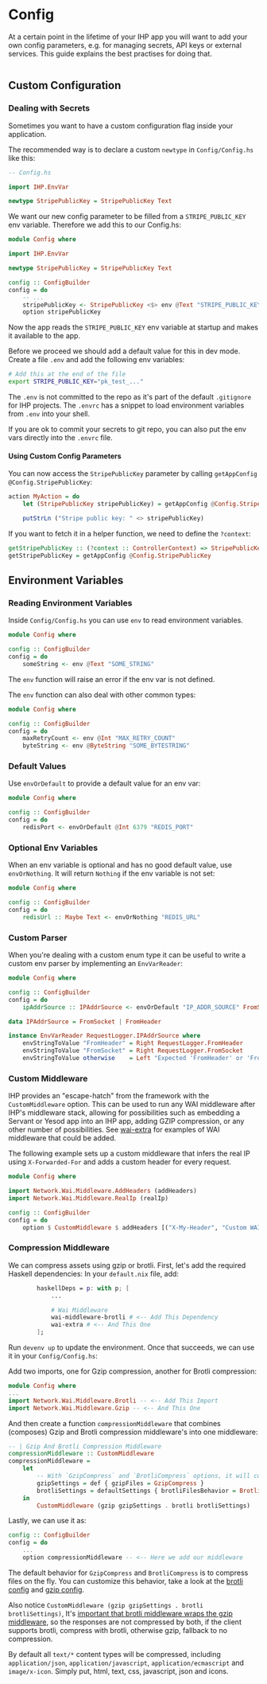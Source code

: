 # Config

At a certain point in the lifetime of your IHP app you will want to add your own config parameters, e.g. for managing secrets, API keys or external services. This guide explains the best practises for doing that.

```toc
```

## Custom Configuration

### Dealing with Secrets

Sometimes you want to have a custom configuration flag inside your application.

The recommended way is to declare a custom `newtype` in `Config/Config.hs` like this:

```haskell
-- Config.hs

import IHP.EnvVar

newtype StripePublicKey = StripePublicKey Text
```

We want our new config parameter to be filled from a `STRIPE_PUBLIC_KEY` env variable. Therefore we add this to our Config.hs:

```haskell
module Config where

import IHP.EnvVar

newtype StripePublicKey = StripePublicKey Text

config :: ConfigBuilder
config = do
    -- ...
    stripePublicKey <- StripePublicKey <$> env @Text "STRIPE_PUBLIC_KEY"
    option stripePublicKey
```

Now the app reads the `STRIPE_PUBLIC_KEY` env variable at startup and makes it available to the app.

Before we proceed we should add a default value for this in dev mode. Create a file `.env` and add the following env variables:

```bash
# Add this at the end of the file
export STRIPE_PUBLIC_KEY="pk_test_..."
```

The `.env` is not committed to the repo as it's part of the default `.gitignore` for IHP projects. The `.envrc` has a snippet to load environment variables from `.env` into your shell.

If you are ok to commit your secrets to git repo, you can also put the env vars directly into the `.envrc` file.

#### Using Custom Config Parameters

You can now access the `StripePublicKey` parameter by calling `getAppConfig @Config.StripePublicKey`:

```haskell
action MyAction = do
    let (StripePublicKey stripePublicKey) = getAppConfig @Config.StripePublicKey

    putStrLn ("Stripe public key: " <> stripePublicKey)
```

If you want to fetch it in a helper function, we need to define the `?context`:

```haskell
getStripePublicKey :: (?context :: ControllerContext) => StripePublicKey
getStripePublicKey = getAppConfig @Config.StripePublicKey
```

## Environment Variables

### Reading Environment Variables

Inside `Config/Config.hs` you can use `env` to read environment variables.

```haskell
module Config where

config :: ConfigBuilder
config = do
    someString <- env @Text "SOME_STRING"
```

The `env` function will raise an error if the env var is not defined.

The `env` function can also deal with other common types:

```haskell
module Config where

config :: ConfigBuilder
config = do
    maxRetryCount <- env @Int "MAX_RETRY_COUNT"
    byteString <- env @ByteString "SOME_BYTESTRING"
```

### Default Values

Use `envOrDefault` to provide a default value for an env var:

```haskell
module Config where

config :: ConfigBuilder
config = do
    redisPort <- envOrDefault @Int 6379 "REDIS_PORT"
```


### Optional Env Variables

When an env variable is optional and has no good default value, use `envOrNothing`. It will return `Nothing` if the env variable is not set:

```haskell
module Config where

config :: ConfigBuilder
config = do
    redisUrl :: Maybe Text <- envOrNothing "REDIS_URL"
```

### Custom Parser

When you're dealing with a custom enum type it can be useful to write a custom env parser by implementing an `EnvVarReader`:

```haskell
module Config where

config :: ConfigBuilder
config = do
    ipAddrSource :: IPAddrSource <- envOrDefault "IP_ADDR_SOURCE" FromSocket

data IPAddrSource = FromSocket | FromHeader

instance EnvVarReader RequestLogger.IPAddrSource where
    envStringToValue "FromHeader" = Right RequestLogger.FromHeader
    envStringToValue "FromSocket" = Right RequestLogger.FromSocket
    envStringToValue otherwise    = Left "Expected 'FromHeader' or 'FromSocket'"
```

### Custom Middleware

IHP provides an "escape-hatch" from the framework with the `CustomMiddleware` option.
This can be used to run any WAI middleware after IHP's middleware stack, allowing for possibilities
such as embedding a Servant or Yesod app into an IHP app, adding GZIP compression, or any other
number of possibilities. See [wai-extra](https://hackage.haskell.org/package/wai-extra) for examples
of WAI middleware that could be added.

The following example sets up a custom middleware that infers the real IP using `X-Forwarded-For`
and adds a custom header for every request.

```haskell
module Config where

import Network.Wai.Middleware.AddHeaders (addHeaders)
import Network.Wai.Middleware.RealIp (realIp)

config :: ConfigBuilder
config = do
    option $ CustomMiddleware $ addHeaders [("X-My-Header", "Custom WAI Middleware!")] . realIp
```

### Compression Middleware
We can compress assets using gzip or brotli.
First, let's add the required Haskell dependencies:
In your `default.nix` file, add:
```nix
        haskellDeps = p: with p; [
            ...

            # Wai Middleware
            wai-middleware-brotli # <-- Add This Dependency
            wai-extra # <-- And This One
        ];
```

Run `devenv up` to update the environment.
Once that succeeds, we can use it in your `Config/Config.hs`:

Add two imports, one for Gzip compression, another for Brotli compression:
```haskell
module Config where
...
import Network.Wai.Middleware.Brotli -- <-- Add This Import
import Network.Wai.Middleware.Gzip -- <-- And This One
```

And then create a function `compressionMiddleware` that combines (composes) Gzip and Brotli compression middleware's into one middleware:
```haskell
-- | Gzip And Brotli Compression Middleware
compressionMiddleware :: CustomMiddleware
compressionMiddleware =
    let
        -- With `GzipCompress` and `BrotliCompress` options, it will compress per request.
        gzipSettings = def { gzipFiles = GzipCompress }
        brotliSettings = defaultSettings { brotliFilesBehavior = BrotliCompress }
    in
        CustomMiddleware (gzip gzipSettings . brotli brotliSettings)

```
Lastly, we can use it as:
```haskell
config :: ConfigBuilder
config = do
    ...
    option compressionMiddleware -- <-- Here we add our middleware
```

The default behavior for `GzipCompress` and `BrotliCompress` is to compress files on the fly.
You can customize this behavior, take a look at the [brotli config](https://github.com/iand675/hs-brotli/blob/master/wai-middleware-brotli/src/Network/Wai/Middleware/Brotli.hs#L53-L66) and [gzip config](https://github.com/yesodweb/wai/blob/master/wai-extra/Network/Wai/Middleware/Gzip.hs#L62-L73).

Also notice `CustomMiddleware (gzip gzipSettings . brotli brotliSettings)`, It's [important that brotli middleware wraps the gzip middleware](https://github.com/iand675/hs-brotli/blob/master/wai-middleware-brotli/src/Network/Wai/Middleware/Brotli.hs#L15-L17), so the responses are not compressed by both, if the client supports brotli, compress with brotli, otherwise gzip, fallback to no compression.

By default all `text/*` content types will be compressed, including `application/json`, `application/javascript`, `application/ecmascript` and `image/x-icon`.
Simply put, html, text, css, javascript, json and icons.
